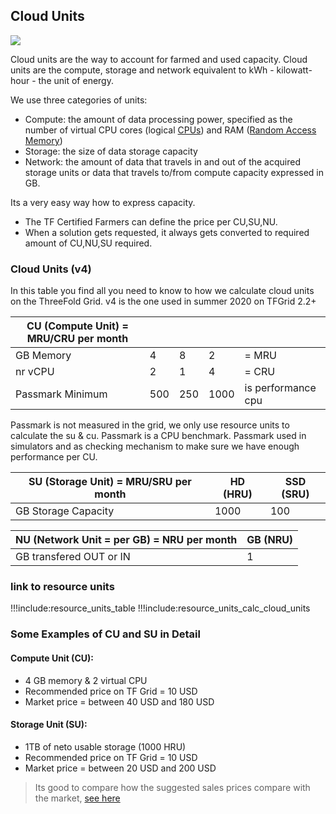 ## Cloud Units

![](./img/cloudunits_abstract.png)

Cloud units are the way to account for farmed and used capacity. Cloud units are the compute, storage and network equivalent to kWh - kilowatt-hour - the unit of energy.

We use three categories of units:

- Compute: the amount of data processing power, specified as the number of virtual CPU cores (logical [CPUs](https://en.wikipedia.org/wiki/Central_processing_unit)) and RAM ([Random Access Memory](https://en.wikipedia.org/wiki/Random-access_memory))
- Storage: the size of data storage capacity
- Network: the amount of data that travels in and out of the acquired storage units or data that travels to/from compute capacity expressed in GB.

Its a very easy way how to express capacity.

- The TF Certified Farmers can define the price per CU,SU,NU.
- When a solution gets requested, it always gets converted to required amount of CU,NU,SU required.

### Cloud Units (v4)

In this table you find all you need to know to how we calculate cloud units on the ThreeFold Grid.
v4 is the one used in summer 2020 on TFGrid 2.2+

| CU (Compute Unit) = MRU/CRU per month  |   |   |   | |
|---|---|---|---|---|
| GB Memory         |  4  | 8  |  2  | = MRU |
| nr vCPU           |  2  | 1  |  4  | = CRU |
| Passmark Minimum  | 500  | 250 | 1000 | is performance cpu |

Passmark is not measured in the grid, we only use resource units to calculate the su & cu. Passmark is a CPU benchmark. Passmark used in simulators and as checking mechanism to make sure we have enough performance per CU.


| SU (Storage Unit) = MRU/SRU per month | HD (HRU)  |  SSD (SRU) |  
|---|---|---|
| GB Storage Capacity  |  1000  | 100  | 

| NU (Network Unit = per GB) = NRU per month | GB (NRU)  | 
|---|---|
| GB transfered OUT or IN  |  1  |



### link to resource units

!!!include:resource_units_table
!!!include:resource_units_calc_cloud_units


### Some Examples of CU and SU in Detail

#### Compute Unit (CU): 

- 4 GB memory & 2 virtual CPU 
- Recommended price on TF Grid = 10 USD
- Market price = between 40 USD and 180 USD

#### Storage Unit (SU):

- 1TB of neto usable storage (1000 HRU)
- Recommended price on TF Grid = 10 USD
- Market price = between 20 USD and 200 USD


> Its good to compare how the suggested sales prices compare with the market, [see here](cloud_pricing.md)